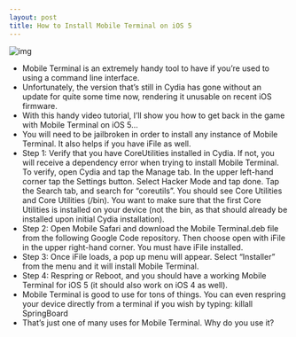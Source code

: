 ```yaml
---
layout: post
title: How to Install Mobile Terminal on iOS 5
---
```

![img](http://media.idownloadblog.com/wp-content/uploads/2011/10/Mobile-Terminal-iOS-5.png)
* Mobile Terminal is an extremely handy tool to have if you’re used to using a command line interface.
* Unfortunately, the version that’s still in Cydia has gone without an update for quite some time now, rendering it unusable on recent iOS firmware.
* With this handy video tutorial, I’ll show you how to get back in the game with Mobile Terminal on iOS 5…
* You will need to be jailbroken in order to install any instance of Mobile Terminal. It also helps if you have iFile as well.
* Step 1: Verify that you have CoreUtilities installed in Cydia. If not, you will receive a dependency error when trying to install Mobile Terminal. To verify, open Cydia and tap the Manage tab. In the upper left-hand corner tap the Settings button. Select Hacker Mode and tap done. Tap the Search tab, and search for “coreutils”. You should see Core Utilities and Core Utilities (/bin). You want to make sure that the first Core Utilities is installed on your device (not the bin, as that should already be installed upon initial Cydia installation).
* Step 2: Open Mobile Safari and download the Mobile Terminal.deb file from the following Google Code repository. Then choose open with iFile in the upper right-hand corner. You must have iFile installed.
* Step 3: Once iFile loads, a pop up menu will appear. Select “Installer” from the menu and it will install Mobile Terminal.
* Step 4: Respring or Reboot, and you should have a working Mobile Terminal for iOS 5 (it should also work on iOS 4 as well).
* Mobile Terminal is good to use for tons of things. You can even respring your device directly from a terminal if you wish by typing: killall SpringBoard
* That’s just one of many uses for Mobile Terminal. Why do you use it?

